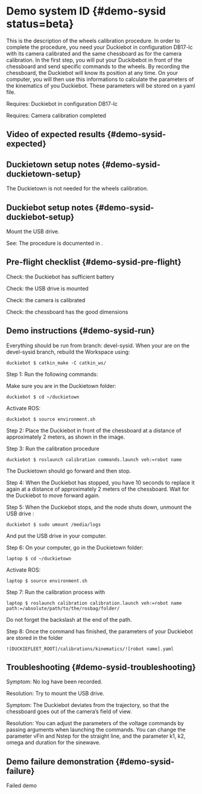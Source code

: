 # Demo system ID {#demo-sysid status=beta}

This is the description of the wheels calibration procedure. In order to complete the procedure, you need your Duckiebot in configuration DB17-lc with its camera calibrated and the same chessboard as for the camera calibration. 
In the first step, you will put your Duckibebot in front of the chessboard and send specific commands to the wheels. By recording the chessboard, the Duckiebot will know its position at any time. On your computer, you will then use this informations to calculate the parameters of the kinematics of you Duckiebot. These parameters will be stored on a yaml file. 

<div class='requirements' markdown="1">

Requires: Duckiebot in configuration DB17-lc

Requires: Camera calibration completed

</div>

## Video of expected results {#demo-sysid-expected}



## Duckietown setup notes {#demo-sysid-duckietown-setup}

The Duckietown is not needed for the wheels calibration. 


## Duckiebot setup notes {#demo-sysid-duckiebot-setup}

Mount the USB drive.

See: The procedure is documented in [](#mounting-usb).


## Pre-flight checklist {#demo-sysid-pre-flight}

Check: the Duckiebot has sufficient battery

Check: the USB drive is mounted 

Check: the camera is calibrated

Check: the chessboard has the good dimensions


## Demo instructions {#demo-sysid-run}


Everything should be run from branch: devel-sysid. When your are on the devel-sysid branch, rebuild the Workspace  using:

    duckiebot $ catkin_make -C catkin_ws/

Step 1: Run the following commands:

Make sure you are in the Duckietown folder:

    duckiebot $ cd ~/duckietown

Activate ROS:

    duckiebot $ source environment.sh


Step 2: Place the Duckiebot in front of the chessboard at a distance of approximately 2 meters, as shown in the image.

Step 3: Run the calibration procedure

    duckiebot $ roslaunch calibration commands.launch veh:=robot name

The Duckietown should go forward and then stop. 

Step 4: When the Duckiebot has stopped, you have 10 seconds to replace it again at a distance of approximately 2 meters of the chessboard. Wait for the Duckiebot to move forward again.

Step 5: When the Duckiebot stops, and the node shuts down, unmount the USB drive :

    duckiebot $ sudo umount /media/logs

And put the USB drive in your computer. 

Step 6: On your computer, go in the Duckietown folder:

    laptop $ cd ~/duckietown

Activate ROS:

    laptop $ source environment.sh

Step 7: Run the calibration process with 

    laptop $ roslaunch calibration calibration.launch veh:=robot name  path:=/absolute/path/to/the/rosbag/folder/

Do not forget the backslash at the end of the path. 

Step 8: Once the command has finished, the parameters of your Duckiebot are stored in the folder


    ![DUCKIEFLEET_ROOT]/calibrations/kinematics/![robot name].yaml


## Troubleshooting {#demo-sysid-troubleshooting}

Symptom: No log have been recorded.

Resolution: Try to mount the USB drive.

Symptom: The Duckiebot deviates from the trajectory, so that the chessboard goes out of the camera’s field of view.

Resolution: You can adjust the parameters of the voltage commands by passing arguments when launching the commands. You can change the parameter vFin and Nstep for the straight line, and the parameter k1, k2, omega and duration for the sinewave.


## Demo failure demonstration {#demo-sysid-failure}

<div figure-id="fig:demo_failed-sysid">
    <figcaption>Failed demo
    </figcaption>
    <dtvideo src='vimeo:251027122'/>
</div>

